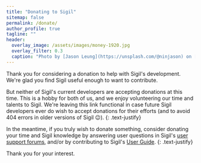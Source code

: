 ```yaml
---
title: "Donating to Sigil"
sitemap: false
permalink: /donate/
author_profile: true
tagline: ""
header:
  overlay_image: /assets/images/money-1920.jpg
  overlay_filter: 0.3
  caption: "Photo by [Jason Leung](https://unsplash.com/@ninjason) on [**Unsplash**](https://unsplash.com)"
---
```


Thank you for considering a donation to help with Sigil's development. We're glad you find Sigil useful enough to want to contribute.

But neither of Sigil's current developers are accepting donations at this time. This is a hobby for both of us, and we enjoy volunteering our time and talents to Sigil. We're leaving this link functional in case future Sigil developers ever do wish to accept donations for their efforts (and to avoid 404 errors in older versions of Sigil :wink:).
{: .text-justify}

In the meantime, if you truly wish to donate something, consider donating your time and Sigil knowledge by answering user questions in Sigil's [user support forums](/sigil/support/), and/or by contributing to Sigil's [User Guide](/sigil/guide/).
{: .text-justify}

Thank you for your interest.
